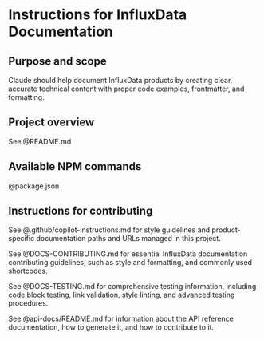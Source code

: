 # Instructions for InfluxData Documentation

## Purpose and scope

Claude should help document InfluxData products by creating clear, accurate technical content with proper code examples, frontmatter, and formatting.

## Project overview

See @README.md

## Available NPM commands

@package.json

## Instructions for contributing

See @.github/copilot-instructions.md for style guidelines and
product-specific documentation paths and URLs managed in this project.

See @DOCS-CONTRIBUTING.md for essential InfluxData
documentation contributing guidelines, such as style and
formatting, and commonly used shortcodes.

See @DOCS-TESTING.md for comprehensive testing information, including code block
testing, link validation, style linting, and advanced testing procedures.

See @api-docs/README.md for information about the API reference documentation, how to
generate it, and how to contribute to it.
